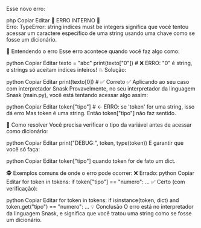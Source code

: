 Esse novo erro:

php
Copiar
Editar
🚨 ERRO INTERNO 🚨  
Erro: TypeError: string indices must be integers
significa que você tentou acessar um caractere específico de uma string usando uma chave como se fosse um dicionário.

🧠 Entendendo o erro
Esse erro acontece quando você faz algo como:

python
Copiar
Editar
texto = "abc"
print(texto["0"])  # ❌ ERRO: "0" é string, e strings só aceitam índices inteiros!
💥 Solução:

python
Copiar
Editar
print(texto[0])  # ✅ Correto
✅ Aplicando ao seu caso com interpretador Snask
Provavelmente, no seu interpretador da linguagem Snask (main.py), você está tentando acessar algo assim:

python
Copiar
Editar
token["tipo"]  # <- ERRO: se 'token' for uma string, isso dá erro
Mas token é uma string. Então token["tipo"] não faz sentido.

🧰 Como resolver
Você precisa verificar o tipo da variável antes de acessar como dicionário:

python
Copiar
Editar
print("DEBUG:", token, type(token))
E garantir que você só faça:

python
Copiar
Editar
token["tipo"]
quando token for de fato um dict.

🕵️ Exemplos comuns de onde o erro pode ocorrer:
❌ Errado:
python
Copiar
Editar
for token in tokens:
    if token["tipo"] == "numero":
        ...
✅ Certo (com verificação):

python
Copiar
Editar
for token in tokens:
    if isinstance(token, dict) and token.get("tipo") == "numero":
        ...
💡 Conclusão
O erro está no interpretador da linguagem Snask, e significa que você tratou uma string como se fosse um dicionário.